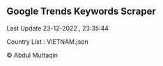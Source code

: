 

## Google Trends Keywords Scraper 
 
Last Update 23-12-2022 , 23:35:44

Country List :
VIETNAM.json



© Abdul Muttaqin 
